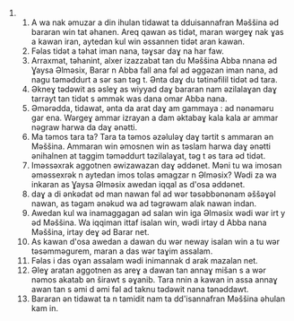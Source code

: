 <ol>
  <li>
    <ol>
      <li>A wa nak əmuzar a din ihulan tidawat ta dduisannafran Məššina əd bararan win tat əhanen. Areq qawan əs tidət, maran wərgeɣ nak ɣas a kawan iran, aytedan kul win əssannen tidət aran kawan.</li>
      <li>Fəlas tidət a təhat iman nana, təɣsar daɣ na har faw.</li>
      <li>Arraxmat, təhanint, alxer izazzabat tan du Məššina Abba nnana əd Ɣaysa Əlməsix, Barar n Abba fall ana fəl ad əggəzan iman nana, ad nagu təməddurt a sər san təg t. Ənta daɣ du tətinəfilil tidət əd tara.</li>
      <li>Əkneɣ tədəwit as əsleɣ as wiyyad daɣ bararan nam əzilalaɣan daɣ tarrayt tan tidət s əmmək was dana omar Abba nana.</li>
      <li>Əmərədda, tidawat, ənta da arat daɣ am gammaya : ad nənəməru gar ena. Wərgeɣ ammar izrayan a dam əktabaɣ kala kala ar ammar nəgraw harwa da daɣ ənətti.</li>
      <li>Ma təmos tara ta? Tara ta təmos əzəluləɣ daɣ tərtit s ammaran ən Məššina. Ammaran win əmosnen win as təslam harwa daɣ ənətti ənihalnen at taggim təməddurt təzilalaɣat, təg t əs tara əd tidət.</li>
      <li>Iməssəxrak aggotnen əwizawazan daɣ əddənet. Məni tu wa imosan əməssexrək n aytedan imos tolas əmagzar n Əlməsix? Wədi za wa inkaran as Ɣaysa Əlməsix awedan iqqal as d'osa əddənet.</li>
      <li>daɣ a di ənkədat əd man nawan fəl ad wər təsəbbənənam əššəɣəl nawan, as təgam ənəkud wa ad təgrəwam alak nawan indan.</li>
      <li>Awedan kul wa inamaggagan əd salan win iga Əlməsix wədi wər irt y əd Məššina. Wa iqqiman ittaf isalan win, wədi irtay d Abba nana Məššina, irtay deɣ əd Barar net.</li>
      <li>As kawan d'osa awedan a dawan du wər neway isalan win a tu wər təsəmməgurem, maran a das wər taɣim assalam.</li>
      <li>Fəlas i das oɣan assalam wədi inimannak d arak mazalan net.</li>
      <li>Əleɣ aratan aggotnen as areɣ a dawan tan annaɣ mišan s a wər nəmos akatab ən širawt s əɣanib. Tara nnin a kawan in assa annaɣ awan tan s əmi d əmi fəl ad taknu tədəwit nana tənəddawt.</li>
      <li>Bararan ən tidawat ta n tamidit nam ta dd'isannafran Məššina əhulan kam in.</li>
    </ol>
  </li>
</ol>